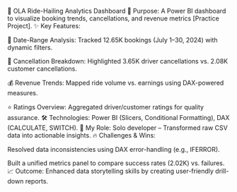 📱 OLA Ride-Hailing Analytics Dashboard
🎯 Purpose: A Power BI dashboard to visualize booking trends, cancellations, and revenue metrics [Practice Project].
✨ Key Features:

📅 Date-Range Analysis: Tracked 12.65K bookings (July 1–30, 2024) with dynamic filters.

🚗 Cancellation Breakdown: Highlighted 3.65K driver cancellations vs. 2.08K customer cancellations.

💰 Revenue Trends: Mapped ride volume vs. earnings using DAX-powered measures.

⭐ Ratings Overview: Aggregated driver/customer ratings for quality assurance.
🛠️ Technologies: Power BI (Slicers, Conditional Formatting), DAX (CALCULATE, SWITCH).
🌟 My Role: Solo developer – Transformed raw CSV data into actionable insights.
🔥 Challenges & Wins:

Resolved data inconsistencies using DAX error-handling (e.g., IFERROR).

Built a unified metrics panel to compare success rates (2.02K) vs. failures.
📈 Outcome: Enhanced data storytelling skills by creating user-friendly drill-down reports.
